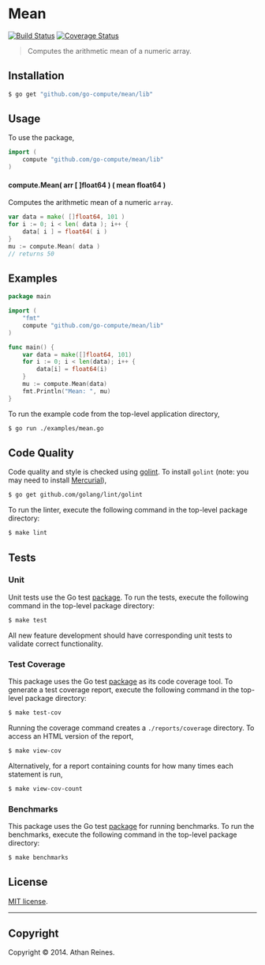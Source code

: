 Mean
====
[![Build Status][travis-image]][travis-url] [![Coverage Status][coveralls-image]][coveralls-url]

> Computes the arithmetic mean of a numeric array.


## Installation

``` bash
$ go get "github.com/go-compute/mean/lib"
```

## Usage

To use the package,

``` go
import (
	compute "github.com/go-compute/mean/lib"
)
```

#### compute.Mean( arr [ ]float64 ) ( mean float64 )

Computes the arithmetic mean of a numeric `array`.

``` go
var data = make( []float64, 101 )
for i := 0; i < len( data ); i++ {
	data[ i ] = float64( i )
}
mu := compute.Mean( data )
// returns 50
```


## Examples

``` go
package main

import (
	"fmt"
	compute "github.com/go-compute/mean/lib"
)

func main() {
	var data = make([]float64, 101)
	for i := 0; i < len(data); i++ {
		data[i] = float64(i)
	}
	mu := compute.Mean(data)
	fmt.Println("Mean: ", mu)
}
```

To run the example code from the top-level application directory,

``` bash
$ go run ./examples/mean.go
```


## Code Quality

Code quality and style is checked using [golint](https://github.com/golang/lint). To install `golint` (note: you may need to install [Mercurial](http://mercurial.selenic.com/downloads)),

``` bash
$ go get github.com/golang/lint/golint
```

To run the linter, execute the following command in the top-level package directory:

``` bash
$ make lint
```


## Tests

### Unit

Unit tests use the Go test [package](http://golang.org/pkg/testing/). To run the tests, execute the following command in the top-level package directory:

``` bash
$ make test
```

All new feature development should have corresponding unit tests to validate correct functionality.


### Test Coverage

This package uses the Go test [package](http://golang.org/pkg/testing/) as its code coverage tool. To generate a test coverage report, execute the following command in the top-level package directory:

``` bash
$ make test-cov
```

Running the coverage command creates a `./reports/coverage` directory. To access an HTML version of the report,

``` bash
$ make view-cov
```

Alternatively, for a report containing counts for how many times each statement is run,

``` bash
$ make view-cov-count
```


### Benchmarks

This package uses the Go test [package](http://golang.org/pkg/testing/) for running benchmarks. To run the benchmarks, execute the following command in the top-level package directory:

``` bash
$ make benchmarks
```



## License

[MIT license](http://opensource.org/licenses/MIT). 


---
## Copyright

Copyright &copy; 2014. Athan Reines.


[travis-image]: http://img.shields.io/travis/go-compute/mean/master.svg
[travis-url]: https://travis-ci.org/go-compute/mean

[coveralls-image]: https://img.shields.io/coveralls/go-compute/mean/master.svg
[coveralls-url]: https://coveralls.io/r/go-compute/mean?branch=master

[github-issues-image]: http://img.shields.io/github/issues/go-compute/mean.svg
[github-issues-url]: https://github.com/go-compute/mean/issues